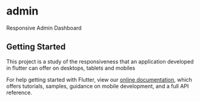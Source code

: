 # admin

Responsive Admin Dashboard

## Getting Started

This project is a study of the responsiveness that an application developed in flutter can offer on desktops, tablets and mobiles

For help getting started with Flutter, view our
[online documentation](https://flutter.dev/docs), which offers tutorials,
samples, guidance on mobile development, and a full API reference.
